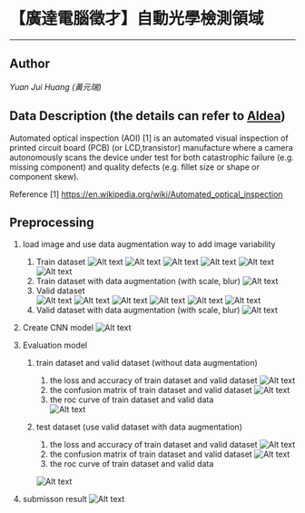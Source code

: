 
# **【廣達電腦徵才】自動光學檢測領域** #

----------
## Author ##
*Yuan Jui Huang (黃元瑞)* 

## **Data Description (the details can refer to [Aldea](https://aidea-web.tw/topic/5670ac89-f834-4f08-a9e0-22d968c15e64 "Data Description"))** ##

Automated optical inspection (AOI) [1] is an automated visual inspection of printed circuit board (PCB) (or LCD,transistor) manufacture where a camera autonomously scans the device under test for both catastrophic failure (e.g. missing component) and quality defects (e.g. fillet size or shape or component skew).

Reference
[1] https://en.wikipedia.org/wiki/Automated_optical_inspection

## Preprocessing  ##

1. load image and use data augmentation way to add image variability
	1. Train dataset
	![Alt text](img/train0_dataset.png "Train Dataset")
	![Alt text](img/train1_dataset.png "Train Dataset")
	![Alt text](img/train2_dataset.png "Train Dataset")
	![Alt text](img/train3_dataset.png "Train Dataset")
	![Alt text](img/train4_dataset.png "Train Dataset")
	![Alt text](img/train5_dataset.png "Train Dataset")
	2. Train dataset with data augmentation (with scale, blur)
	![Alt text](img/train_dataset_augment.png "Train Dataset")
	3. Valid dataset	
	![Alt text](img/valid0_dataset.png "Valid Dataset")
	![Alt text](img/valid1_dataset.png "Valid Dataset")
	![Alt text](img/valid2_dataset.png "Valid Dataset")
	![Alt text](img/valid3_dataset.png "Valid Dataset")
	![Alt text](img/valid4_dataset.png "Valid Dataset")
	![Alt text](img/valid5_dataset.png "Valid Dataset")
  	4. Valid dataset with data augmentation (with scale, blur)
	![Alt text](img/valid_dataset_augment.png "Valid Dataset")

2. Create CNN model
![Alt text](img/aoi.png "Train Dataset")	

3. Evaluation model
	1. train dataset and valid dataset (without data augmentation)
		1. the loss and accuracy of train dataset and valid dataset
		![Alt text](img/loss_for_train_valid.png "Train Dataset")	 
		2. the confusion matrix of train dataset and valid dataset
		![Alt text](img/cm_for_train_valid.png "Train Dataset")	 
		3. the roc curve of train dataset and valid data		
		![Alt text](img/roc_for_train_valid.png "Train Dataset")
	2. test dataset (use valid dataset with data augmentation)
		1. the loss and accuracy of train dataset and valid dataset
		![Alt text](img/loss_for_valid.png "Train Dataset") 
		2. the confusion matrix of train dataset and valid dataset
		![Alt text](img/cm_for_test.png "Train Dataset")	 
		3. the roc curve of train dataset and valid data
		
		![Alt text](img/roc_for_test.png "Train Dataset")	 
4. submisson result
 	![Alt text](img/submissions_result.png "Train Dataset")
